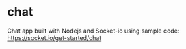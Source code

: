# chat
Chat app built with Nodejs and Socket-io using sample code: https://socket.io/get-started/chat
